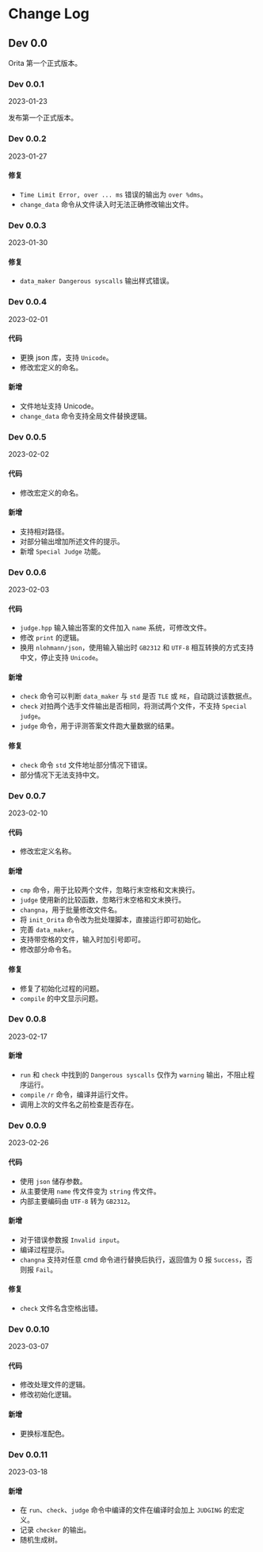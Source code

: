 # Change Log

## Dev 0.0

Orita 第一个正式版本。

### Dev 0.0.1

2023-01-23

发布第一个正式版本。

### Dev 0.0.2

2023-01-27

#### 修复

- `Time Limit Error, over ... ms` 错误的输出为 `over %dms`。
- `change_data` 命令从文件读入时无法正确修改输出文件。

### Dev 0.0.3

2023-01-30

#### 修复

- `data_maker Dangerous syscalls` 输出样式错误。

### Dev 0.0.4

2023-02-01

#### 代码

- 更换 json 库，支持 `Unicode`。
- 修改宏定义的命名。

#### 新增

- 文件地址支持 Unicode。
- `change_data` 命令支持全局文件替换逻辑。

### Dev 0.0.5

2023-02-02

#### 代码

- 修改宏定义的命名。

#### 新增

- 支持相对路径。
- 对部分输出增加所述文件的提示。
- 新增 `Special Judge` 功能。

### Dev 0.0.6

2023-02-03

#### 代码

- `judge.hpp` 输入输出答案的文件加入 `name` 系统，可修改文件。
- 修改 `print` 的逻辑。
- 换用 `nlohmann/json`，使用输入输出时 `GB2312` 和 `UTF-8` 相互转换的方式支持中文，停止支持 `Unicode`。

#### 新增

- `check` 命令可以判断 `data_maker` 与 `std` 是否 `TLE` 或 `RE`，自动跳过该数据点。
- `check` 对拍两个选手文件输出是否相同，将测试两个文件，不支持 `Special judge`。
- `judge` 命令，用于评测答案文件跑大量数据的结果。

#### 修复

- `check` 命令 `std` 文件地址部分情况下错误。
- 部分情况下无法支持中文。

### Dev 0.0.7

2023-02-10

#### 代码

- 修改宏定义名称。

#### 新增

- `cmp` 命令，用于比较两个文件，忽略行末空格和文末换行。
- `judge` 使用新的比较函数，忽略行末空格和文末换行。
- `changna`，用于批量修改文件名。
- 将 `init_Orita` 命令改为批处理脚本，直接运行即可初始化。
- 完善 `data_maker`。
- 支持带空格的文件，输入时加引号即可。
- 修改部分命令名。

#### 修复

- 修复了初始化过程的问题。
- `compile` 的中文显示问题。

### Dev 0.0.8

2023-02-17

#### 新增

- `run` 和 `check` 中找到的  `Dangerous syscalls` 仅作为 `warning` 输出，不阻止程序运行。
- `compile` `/r` 命令，编译并运行文件。
- 调用上次的文件名之前检查是否存在。

### Dev 0.0.9

2023-02-26

#### 代码

- 使用 `json` 储存参数。
- 从主要使用 `name` 传文件变为 `string` 传文件。
- 内部主要编码由 `UTF-8` 转为 `GB2312`。

#### 新增

- 对于错误参数报 `Invalid input`。
- 编译过程提示。
- `changna` 支持对任意 cmd 命令进行替换后执行，返回值为 $0$ 报 `Success`，否则报 `Fail`。

#### 修复

- `check` 文件名含空格出错。

### Dev 0.0.10

2023-03-07

#### 代码

- 修改处理文件的逻辑。
- 修改初始化逻辑。

#### 新增

- 更换标准配色。

### Dev 0.0.11

2023-03-18

#### 新增

- 在 `run`、`check`、`judge` 命令中编译的文件在编译时会加上 `JUDGING` 的宏定义。
- 记录 `checker` 的输出。
- 随机生成树。

